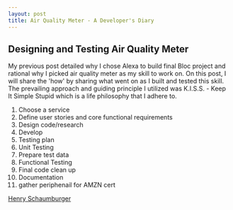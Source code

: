 ```yaml
---
layout: post
title: Air Quality Meter - A Developer's Diary
---
```


## Designing and Testing Air Quality Meter ##

My previous post detailed why I chose Alexa to build final Bloc project and rational why I picked air quality meter as my
skill to work on. On this post, I will share the 'how' by sharing what went on as I built and tested this skill. The prevailing approach and guiding principle I utilized was K.I.S.S. - Keep It Simple Stupid which is a life philosophy that I 
adhere to.

1. Choose a service
2. Define user stories and core functional requirements
3. Design code/research
4. Develop
5. Testing plan
3. Unit Testing
4. Prepare test data
4. Functional Testing
5. Final code clean up
6. Documentation
7. gather periphenail for AMZN cert

[Henry Schaumburger](https://github.com/per4mnce/area-code.git)


